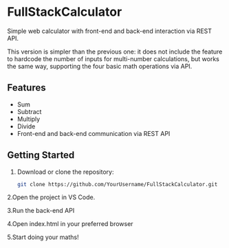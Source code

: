 # FullStackCalculator

Simple web calculator with front-end and back-end interaction via REST API.

This version is simpler than the previous one: it does not include the feature to hardcode the number of inputs for multi-number calculations, but works the same way, supporting the four basic math operations via API.

## Features

- Sum  
- Subtract  
- Multiply  
- Divide  
- Front-end and back-end communication via REST API  

## Getting Started

1. Download or clone the repository:  
   ```bash
   git clone https://github.com/YourUsername/FullStackCalculator.git
   
2.Open the project in VS Code.

3.Run the back-end API

4.Open index.html in your preferred browser

5.Start doing your maths!
